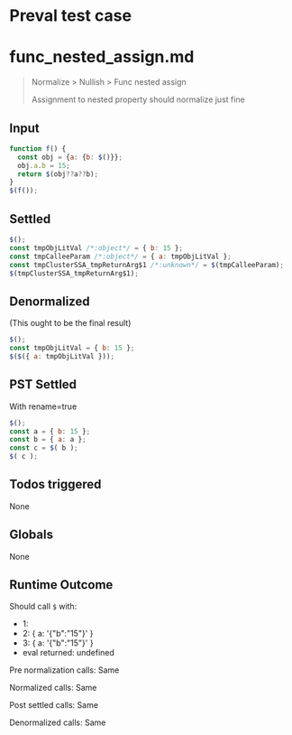 # Preval test case

# func_nested_assign.md

> Normalize > Nullish > Func nested assign
>
> Assignment to nested property should normalize just fine

## Input

`````js filename=intro
function f() {
  const obj = {a: {b: $()}};
  obj.a.b = 15;
  return $(obj??a??b);
}
$(f());
`````


## Settled


`````js filename=intro
$();
const tmpObjLitVal /*:object*/ = { b: 15 };
const tmpCalleeParam /*:object*/ = { a: tmpObjLitVal };
const tmpClusterSSA_tmpReturnArg$1 /*:unknown*/ = $(tmpCalleeParam);
$(tmpClusterSSA_tmpReturnArg$1);
`````


## Denormalized
(This ought to be the final result)

`````js filename=intro
$();
const tmpObjLitVal = { b: 15 };
$($({ a: tmpObjLitVal }));
`````


## PST Settled
With rename=true

`````js filename=intro
$();
const a = { b: 15 };
const b = { a: a };
const c = $( b );
$( c );
`````


## Todos triggered


None


## Globals


None


## Runtime Outcome


Should call `$` with:
 - 1: 
 - 2: { a: '{"b":"15"}' }
 - 3: { a: '{"b":"15"}' }
 - eval returned: undefined

Pre normalization calls: Same

Normalized calls: Same

Post settled calls: Same

Denormalized calls: Same
